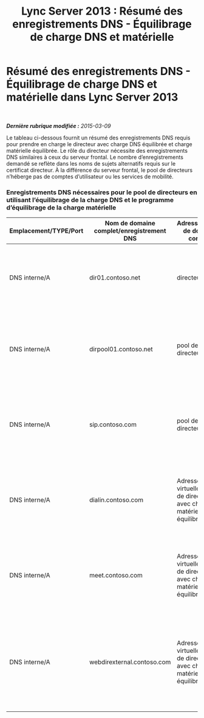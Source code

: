 ﻿---
title: 'Lync Server 2013 : Résumé des enregistrements DNS - Équilibrage de charge DNS et matérielle'
TOCTitle: Résumé des enregistrements DNS - Équilibrage de charge DNS et matérielle
ms:assetid: d2132695-1956-4190-a98e-cd7255cbded6
ms:mtpsurl: https://technet.microsoft.com/fr-fr/library/JJ205273(v=OCS.15)
ms:contentKeyID: 49298934
ms.date: 05/20/2016
mtps_version: v=OCS.15
ms.translationtype: HT
---

# Résumé des enregistrements DNS - Équilibrage de charge DNS et matérielle dans Lync Server 2013

 

_**Dernière rubrique modifiée :** 2015-03-09_

Le tableau ci-dessous fournit un résumé des enregistrements DNS requis pour prendre en charge le directeur avec charge DNS équilibrée et charge matérielle équilibrée. Le rôle du directeur nécessite des enregistrements DNS similaires à ceux du serveur frontal. Le nombre d’enregistrements demandé se reflète dans les noms de sujets alternatifs requis sur le certificat directeur. À la différence du serveur frontal, le pool de directeurs n’héberge pas de comptes d’utilisateur ou les services de mobilité.

### Enregistrements DNS nécessaires pour le pool de directeurs en utilisant l’équilibrage de la charge DNS et le programme d’équilibrage de la charge matérielle

<table>
<colgroup>
<col style="width: 25%" />
<col style="width: 25%" />
<col style="width: 25%" />
<col style="width: 25%" />
</colgroup>
<thead>
<tr class="header">
<th>Emplacement/TYPE/Port</th>
<th>Nom de domaine complet/enregistrement DNS</th>
<th>Adresse IP/nom de domaine complet</th>
<th>Mappage à/Commentaires</th>
</tr>
</thead>
<tbody>
<tr class="odd">
<td><p>DNS interne/A</p></td>
<td><p>dir01.contoso.net</p></td>
<td><p>directeur</p></td>
<td><p>Enregistrement d’hôte du directeur utilisé pour la réplication et serveur à serveur</p></td>
</tr>
<tr class="even">
<td><p>DNS interne/A</p></td>
<td><p>dirpool01.contoso.net</p></td>
<td><p>pool de directeurs</p></td>
<td><p>Enregistrement d’hôte pour le pool de directeurs avec charge DNS équilibrée pour serveur à serveur</p></td>
</tr>
<tr class="odd">
<td><p>DNS interne/A</p></td>
<td><p>sip.contoso.com</p></td>
<td><p>pool de directeurs</p></td>
<td><p>Protocole SIP (Session Initiation Protocol) entrant à partir de l’interface interne du serveur Edge</p></td>
</tr>
<tr class="even">
<td><p>DNS interne/A</p></td>
<td><p>dialin.contoso.com</p></td>
<td><p>Adresse IP virtuelle du pool de directeurs avec charge matérielle équilibrée</p></td>
<td><p>Services web de numérotation publiés avec charge matérielle équilibrée à partir d’un proxy inverse</p></td>
</tr>
<tr class="odd">
<td><p>DNS interne/A</p></td>
<td><p>meet.contoso.com</p></td>
<td><p>Adresse IP virtuelle du pool de directeurs avec charge matérielle équilibrée</p></td>
<td><p>Services web de conférence publiés avec charge matérielle équilibrée à partir d’un proxy inverse</p></td>
</tr>
<tr class="even">
<td><p>DNS interne/A</p></td>
<td><p>webdirexternal.contoso.com</p></td>
<td><p>Adresse IP virtuelle du pool de directeurs avec charge matérielle équilibrée</p></td>
<td><p>Services web externes de tickets web publiés et définis par le proxy inverse avec charge matérielle équilibrée pour le pool de directeurs</p></td>
</tr>
</tbody>
</table>

